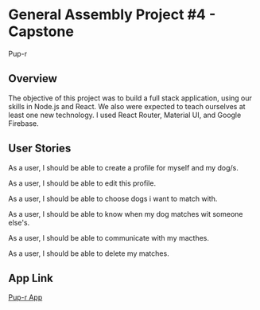 <h1>General Assembly Project #4 - Capstone</h1>

Pup-r 

<h2>Overview</h2>

The objective of this project was to build a full stack application, using our skills in Node.js and React. We also were expected to teach ourselves at least one new technology.  I used React Router, Material UI, and Google Firebase.

<h2>User Stories</h2>

As a user, I should be able to create a profile for myself and my dog/s.

As a user, I should be able to edit this profile.

As a user, I should be able to choose dogs i want to match with.

As a user, I should be able to know when my dog matches wit someone else's.

As a user, I should be able to communicate with my macthes. 

As a user, I should be able to delete my matches. 

<h2>App Link</h2>

[Pup-r App](https://hidden-woodland-74236.herokuapp.com/)
